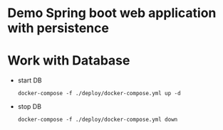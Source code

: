 # Demo Spring boot web application with persistence

# Work with Database
- start DB
    ```
    docker-compose -f ./deploy/docker-compose.yml up -d 
    ```
- stop DB
    ```
    docker-compose -f ./deploy/docker-compose.yml down
    ```
